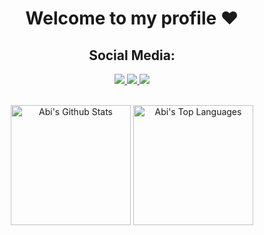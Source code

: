 <!--
## <div align="center"> Mi perrito se llama Bruno  :dog: -->

<h1 align="center"> Welcome to my profile ❤️ </h1>
<h2 align="center"> Social Media: </h2>
  <p align="center">
    <a href="https://stackoverflow.com/users/22259843/abisinia">
      <img src="https://img.shields.io/badge/stack%20overflow-FEFDFC?&style=for-the-badge&logo=stack%20overflow&logoColor=ef8236&color=black&labelColor=black">
    </a>
    <a href="https://instagram.com/_menciia_"> 
      <img src="https://img.shields.io/badge/Instagram-FEFDFC?&style=for-the-badge&logo=Instagram&logoColor=E4405F&labelColor=black&color=black">
    </a>
    <a href="https://www.linkedin.com/in/bautista-abisinia"> 
      <img src="https://img.shields.io/badge/linkedin-FEFDFC?&style=for-the-badge&logo=linkedin&logoColor=0e76a8&labelColor=black&color=black">
    </a>
  </p>


<p align="center">
  <br/>
  <a href="https://github.com/anuraghazra/github-readme-stats"><img alt="Abi's Github Stats" src="https://github-readme-stats.vercel.app/api?username=Abisinia-Bautist&theme=dark&show_icons=true" height="192px" width="auto"/></a>
  <a href="https://github.com/anuraghazra/github-readme-stats"><img alt="Abi's Top Languages" src="https://github-readme-stats.vercel.app/api/top-langs/?username=Abisinia-Bautista&langs_count=8&layout=compact&theme=synthwave&bg_color=1F222E&title_color=7cebf5&icon_color=2d7de4&show_icons=true&border_color=7cebf5&border_radius=10" height="192px" width="auto"/></a>
  <br/>
</p>
